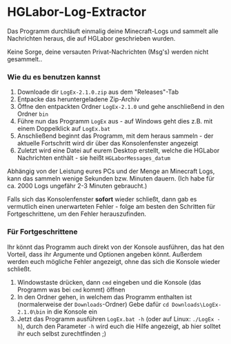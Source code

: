 # HGLabor-Log-Extractor

Das Programm durchläuft einmalig deine Minecraft-Logs und sammelt alle Nachrichten heraus, die auf HGLabor geschrieben wurden.

Keine Sorge, deine versauten Privat-Nachrichten (Msg's) werden nicht gesammelt..

### Wie du es benutzen kannst

1. Downloade dir `LogEx-2.1.0.zip` aus dem "Releases"-Tab
2. Entpacke das heruntergeladene Zip-Archiv
3. Öffne den entpackten Ordner `LogEx-2.1.0` und gehe anschließend in den Ordner `bin`
4. Führe nun das Programm `LogEx` aus - auf Windows geht dies z.B. mit einem Doppelklick auf `LogEx.bat`
5. Anschließend beginnt das Programm, mit dem heraus sammeln - der aktuelle Fortschritt wird dir über das Konsolenfenster angezeigt
6. Zuletzt wird eine Datei auf eurem Desktop erstellt, welche die HGLabor Nachrichten enthält - sie heißt `HGLaborMessages_datum`

Abhängig von der Leistung eures PCs und der Menge an Minecraft Logs, kann das sammeln wenige Sekunden bzw. Minuten dauern.
(Ich habe für ca. 2000 Logs ungefähr 2-3 Minuten gebraucht.)

Falls sich das Konsolenfenster **sofort** wieder schließt, dann gab es vermutlich einen unerwarteten Fehler - folge am besten den Schritten für Fortgeschrittene, um den Fehler herauszufinden.

### Für Fortgeschrittene

Ihr könnt das Programm auch direkt von der Konsole ausführen, das hat den Vorteil, dass ihr Argumente und Optionen angeben könnt.
Außerdem werden euch mögliche Fehler angezeigt, ohne das sich die Konsole wieder schließt.

1. Windowstaste drücken, dann `cmd` eingeben und die Konsole (das Programm was bei `cmd` kommt) öffnen
2. In den Ordner gehen, in welchem das Programm enthalten ist (normalerweise der `Downloads`-Ordner)
   Gebe dafür `cd Downloads\LogEx-2.1.0\bin` in die Konsole ein
3. Jetzt das Programm ausführen `LogEx.bat -h` (oder auf Linux: `./LogEx -h`),
durch den Parameter `-h` wird euch die Hilfe angezeigt, ab hier solltet ihr euch selbst zurechtfinden ;)